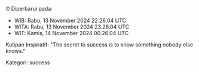 ⏰ Diperbarui pada:
- WIB: Rabu, 13 November 2024 22.26.04 UTC
- WITA: Rabu, 13 November 2024 23.26.04 UTC
- WIT: Kamis, 14 November 2024 00.26.04 UTC

Kutipan Inspiratif:
"The secret to success is to know something nobody else knows."


Kategori: success

